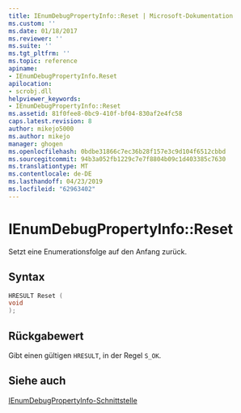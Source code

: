```yaml
---
title: IEnumDebugPropertyInfo::Reset | Microsoft-Dokumentation
ms.custom: ''
ms.date: 01/18/2017
ms.reviewer: ''
ms.suite: ''
ms.tgt_pltfrm: ''
ms.topic: reference
apiname:
- IEnumDebugPropertyInfo.Reset
apilocation:
- scrobj.dll
helpviewer_keywords:
- IEnumDebugPropertyInfo::Reset
ms.assetid: 81f0fee8-0bc9-410f-bf04-830af2e4fc58
caps.latest.revision: 8
author: mikejo5000
ms.author: mikejo
manager: ghogen
ms.openlocfilehash: 0bdbe31866c7ec36b28f157e3c9d104f6512cbbd
ms.sourcegitcommit: 94b3a052fb1229c7e7f8804b09c1d403385c7630
ms.translationtype: MT
ms.contentlocale: de-DE
ms.lasthandoff: 04/23/2019
ms.locfileid: "62963402"
---
```

# <a name="ienumdebugpropertyinforeset"></a>IEnumDebugPropertyInfo::Reset
Setzt eine Enumerationsfolge auf den Anfang zurück.  
  
## <a name="syntax"></a>Syntax  
  
```cpp
HRESULT Reset (  
void  
);  
```  
  
## <a name="return-value"></a>Rückgabewert  
 Gibt einen gültigen `HRESULT`, in der Regel `S_OK`.  
  
## <a name="see-also"></a>Siehe auch  
 [IEnumDebugPropertyInfo-Schnittstelle](../../winscript/reference/ienumdebugpropertyinfo-interface.md)